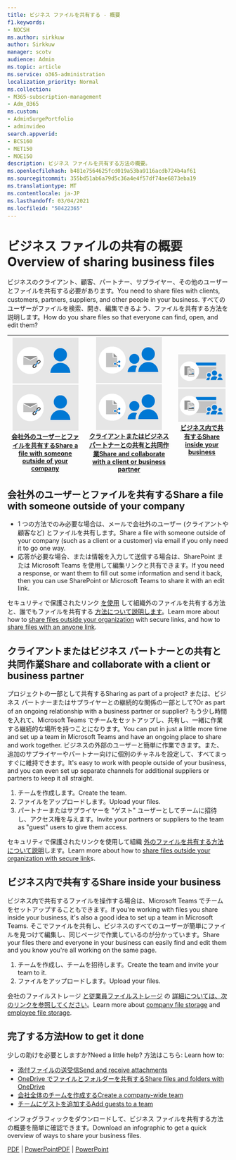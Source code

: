 ```yaml
---
title: ビジネス ファイルを共有する - 概要
f1.keywords:
- NOCSH
ms.author: sirkkuw
author: Sirkkuw
manager: scotv
audience: Admin
ms.topic: article
ms.service: o365-administration
localization_priority: Normal
ms.collection:
- M365-subscription-management
- Adm_O365
ms.custom:
- AdminSurgePortfolio
- adminvideo
search.appverid:
- BCS160
- MET150
- MOE150
description: ビジネス ファイルを共有する方法の概要。
ms.openlocfilehash: b481e7564625fcd019a53ba9116acdb724b4af61
ms.sourcegitcommit: 355bd51ab6a79d5c36a4e4f57df74ae6873eba19
ms.translationtype: MT
ms.contentlocale: ja-JP
ms.lasthandoff: 03/04/2021
ms.locfileid: "50422365"
---
```

# <a name="overview-of-sharing-business-files"></a><span data-ttu-id="ff22f-103">ビジネス ファイルの共有の概要</span><span class="sxs-lookup"><span data-stu-id="ff22f-103">Overview of sharing business files</span></span>

<span data-ttu-id="ff22f-104">ビジネスのクライアント、顧客、パートナー、サプライヤー、その他のユーザーとファイルを共有する必要があります。</span><span class="sxs-lookup"><span data-stu-id="ff22f-104">You need to share files with clients, customers, partners, suppliers, and other people in your business.</span></span> <span data-ttu-id="ff22f-105">すべてのユーザーがファイルを検索、開き、編集できるよう、ファイルを共有する方法を説明します。</span><span class="sxs-lookup"><span data-stu-id="ff22f-105">How do you share files so that everyone can find, open, and edit them?</span></span>

|<span data-ttu-id="ff22f-106">![安全に共有する](../media/securely-share-file.png)</span><span class="sxs-lookup"><span data-stu-id="ff22f-106">![Securely share](../media/securely-share-file.png)</span></span><br/>[<span data-ttu-id="ff22f-107">会社外のユーザーとファイルを共有する</span><span class="sxs-lookup"><span data-stu-id="ff22f-107">Share a file with someone outside of your company</span></span>](#share-a-file-with-someone-outside-of-your-company)|<span data-ttu-id="ff22f-108">![クライアントとの共同作業](../media/share-and-collab-with-partner.png)</span><span class="sxs-lookup"><span data-stu-id="ff22f-108">![Collaborate with a client](../media/share-and-collab-with-partner.png)</span></span> <br/>[<span data-ttu-id="ff22f-109">クライアントまたはビジネス パートナーとの共有と共同作業</span><span class="sxs-lookup"><span data-stu-id="ff22f-109">Share and collaborate with a client or business partner</span></span>](#share-and-collaborate-with-a-client-or-business-partner) | <span data-ttu-id="ff22f-110">![組織内で共有する](../media/share-inside-your-org.png)</span><span class="sxs-lookup"><span data-stu-id="ff22f-110">![Share inside your org](../media/share-inside-your-org.png)</span></span> <br/>[<span data-ttu-id="ff22f-111">ビジネス内で共有する</span><span class="sxs-lookup"><span data-stu-id="ff22f-111">Share inside your business</span></span>](#share-inside-your-business) |
|--|--|--|

## <a name="share-a-file-with-someone-outside-of-your-company"></a><span data-ttu-id="ff22f-112">会社外のユーザーとファイルを共有する</span><span class="sxs-lookup"><span data-stu-id="ff22f-112">Share a file with someone outside of your company</span></span>

- <span data-ttu-id="ff22f-113">1 つの方法でのみ必要な場合は、メールで会社外のユーザー (クライアントや顧客など) とファイルを共有します。</span><span class="sxs-lookup"><span data-stu-id="ff22f-113">Share a file with someone outside of your company (such as a client or a customer) via email if you only need it to go one way.</span></span>
- <span data-ttu-id="ff22f-114">応答が必要な場合、または情報を入力して送信する場合は、SharePoint または Microsoft Teams を使用して編集リンクと共有できます。</span><span class="sxs-lookup"><span data-stu-id="ff22f-114">If you need a response, or want them to fill out some information and send it back, then you can use SharePoint or Microsoft Teams to share it with an edit link.</span></span>

<span data-ttu-id="ff22f-115">セキュリティで保護されたリンク [を使用](securely-share-files-externally.md) して組織外のファイルを共有する方法と、誰でもファイルを共有する [方法について説明します](share-files-externally.md)。</span><span class="sxs-lookup"><span data-stu-id="ff22f-115">Learn more about how to [share files outside your organization](securely-share-files-externally.md) with secure links, and how to [share files with an anyone link](share-files-externally.md).</span></span>

## <a name="share-and-collaborate-with-a-client-or-business-partner"></a><span data-ttu-id="ff22f-116">クライアントまたはビジネス パートナーとの共有と共同作業</span><span class="sxs-lookup"><span data-stu-id="ff22f-116">Share and collaborate with a client or business partner</span></span>

<span data-ttu-id="ff22f-117">プロジェクトの一部として共有する</span><span class="sxs-lookup"><span data-stu-id="ff22f-117">Sharing as part of a project?</span></span> <span data-ttu-id="ff22f-118">または、ビジネス パートナーまたはサプライヤーとの継続的な関係の一部として?</span><span class="sxs-lookup"><span data-stu-id="ff22f-118">Or as part of an ongoing relationship with a business partner or supplier?</span></span> <span data-ttu-id="ff22f-119">もう少し時間を入れて、Microsoft Teams でチームをセットアップし、共有し、一緒に作業する継続的な場所を持つことになります。</span><span class="sxs-lookup"><span data-stu-id="ff22f-119">You can put in just a little more time and set up a team in Microsoft Teams and have an ongoing place to share and work together.</span></span> <span data-ttu-id="ff22f-120">ビジネスの外部のユーザーと簡単に作業できます。また、追加のサプライヤーやパートナー向けに個別のチャネルを設定して、すべてまっすぐに維持できます。</span><span class="sxs-lookup"><span data-stu-id="ff22f-120">It's easy to work with people outside of your business, and you can even set up separate channels for additional suppliers or partners to keep it all straight.</span></span>

1. <span data-ttu-id="ff22f-121">チームを作成します。</span><span class="sxs-lookup"><span data-stu-id="ff22f-121">Create the team.</span></span>
1. <span data-ttu-id="ff22f-122">ファイルをアップロードします。</span><span class="sxs-lookup"><span data-stu-id="ff22f-122">Upload your files.</span></span>
1. <span data-ttu-id="ff22f-123">パートナーまたはサプライヤーを "ゲスト" ユーザーとしてチームに招待し、アクセス権を与えます。</span><span class="sxs-lookup"><span data-stu-id="ff22f-123">Invite your partners or suppliers to the team as "guest" users to give them access.</span></span>

<span data-ttu-id="ff22f-124">セキュリティで保護されたリンクを使用して組織 [外のファイルを共有する方法について説明](https://support.microsoft.com/office/7266f44e-3e06-4736-b9d3-0580c24bba34)します。</span><span class="sxs-lookup"><span data-stu-id="ff22f-124">Learn more about how to [share files outside your organization with secure link](https://support.microsoft.com/office/7266f44e-3e06-4736-b9d3-0580c24bba34)s.</span></span>

## <a name="share-inside-your-business"></a><span data-ttu-id="ff22f-125">ビジネス内で共有する</span><span class="sxs-lookup"><span data-stu-id="ff22f-125">Share inside your business</span></span>

<span data-ttu-id="ff22f-126">ビジネス内で共有するファイルを操作する場合は、Microsoft Teams でチームをセットアップすることもできます。</span><span class="sxs-lookup"><span data-stu-id="ff22f-126">If you're working with files you share inside your business, it's also a good idea to set up a team in Microsoft Teams.</span></span> <span data-ttu-id="ff22f-127">そこでファイルを共有し、ビジネスのすべてのユーザーが簡単にファイルを見つけて編集し、同じページで作業しているのが分かっています。</span><span class="sxs-lookup"><span data-stu-id="ff22f-127">Share your files there and everyone in your business can easily find and edit them and you know you're all working on the same page.</span></span>

1. <span data-ttu-id="ff22f-128">チームを作成し、チームを招待します。</span><span class="sxs-lookup"><span data-stu-id="ff22f-128">Create the team and invite your team to it.</span></span>
1. <span data-ttu-id="ff22f-129">ファイルをアップロードします。</span><span class="sxs-lookup"><span data-stu-id="ff22f-129">Upload your files.</span></span>

<span data-ttu-id="ff22f-130">会社のファイルストレージ [と従業員ファイルストレージ](https://support.microsoft.com/office/e4d98e10-3532-4eed-85d6-92728454e32b) の [詳細については、次のリンクを参照してください](https://support.microsoft.com/office/12dbe3e4-dbef-48f8-a90e-87f1bc607073)。</span><span class="sxs-lookup"><span data-stu-id="ff22f-130">Learn more about [company file storage](https://support.microsoft.com/office/e4d98e10-3532-4eed-85d6-92728454e32b) and [employee file storage](https://support.microsoft.com/office/12dbe3e4-dbef-48f8-a90e-87f1bc607073).</span></span>

## <a name="how-to-get-it-done"></a><span data-ttu-id="ff22f-131">完了する方法</span><span class="sxs-lookup"><span data-stu-id="ff22f-131">How to get it done</span></span>

<span data-ttu-id="ff22f-132">少しの助けを必要としますか?</span><span class="sxs-lookup"><span data-stu-id="ff22f-132">Need a little help?</span></span> <span data-ttu-id="ff22f-133">方法はこちら: </span><span class="sxs-lookup"><span data-stu-id="ff22f-133">Learn how to:</span></span>

- [<span data-ttu-id="ff22f-134">添付ファイルの送受信</span><span class="sxs-lookup"><span data-stu-id="ff22f-134">Send and receive attachments</span></span>](https://support.microsoft.com/en-us/office/sending-and-receiving-attachments-d32cd5ad-c7c5-49df-814d-4c17a5d3beb0)
- [<span data-ttu-id="ff22f-135">OneDrive でファイルとフォルダーを共有する</span><span class="sxs-lookup"><span data-stu-id="ff22f-135">Share files and folders with OneDrive</span></span>](https://support.microsoft.com/en-us/office/share-files-and-folders-with-microsoft-365-business-72f26d6c-bf9e-432c-8b96-e3c2437f5b65)
- [<span data-ttu-id="ff22f-136">会社全体のチームを作成する</span><span class="sxs-lookup"><span data-stu-id="ff22f-136">Create a company-wide team</span></span>](https://support.microsoft.com/en-us/office/create-an-org-wide-team-037bb27a-bcc9-48fe-8d72-44d9482420a3)
- [<span data-ttu-id="ff22f-137">チームにゲストを追加する</span><span class="sxs-lookup"><span data-stu-id="ff22f-137">Add guests to a team</span></span>](https://support.microsoft.com/en-us/office/add-guests-to-a-team-in-teams-fccb4fa6-f864-4508-bdde-256e7384a14f)

<span data-ttu-id="ff22f-138">インフォグラフィックをダウンロードして、ビジネス ファイルを共有する方法の概要を簡単に確認できます。</span><span class="sxs-lookup"><span data-stu-id="ff22f-138">Download an infographic to get a quick overview of ways to share your business files.</span></span> 

<span data-ttu-id="ff22f-139">[PDF](https://go.microsoft.com/fwlink/?linkid=2079435)  | [PowerPoint](https://go.microsoft.com/fwlink/?linkid=2079438)</span><span class="sxs-lookup"><span data-stu-id="ff22f-139">[PDF](https://go.microsoft.com/fwlink/?linkid=2079435) | [PowerPoint](https://go.microsoft.com/fwlink/?linkid=2079438)</span></span>